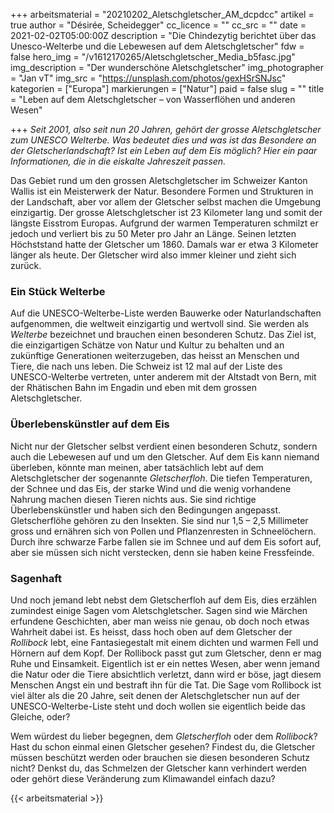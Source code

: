 +++
arbeitsmaterial = "20210202_Aletschgletscher_AM_dcpdcc"
artikel = true
author = "Désirée, Scheidegger"
cc_licence = ""
cc_src = ""
date = 2021-02-02T05:00:00Z
description = "Die Chindezytig berichtet über das Unesco-Welterbe und die Lebewesen auf dem Aletschgletscher"
fdw = false
hero_img = "/v1612170265/Aletschgletscher_Media_b5fasc.jpg"
img_description = "Der wunderschöne Aletschgletscher"
img_photographer = "Jan vT"
img_src = "https://unsplash.com/photos/gexHSrSNJsc"
kategorien = ["Europa"]
markierungen = ["Natur"]
paid = false
slug = ""
title = "Leben auf dem Aletschgletscher – von Wasserflöhen und anderen Wesen"

+++
_Seit 2001, also seit nun 20 Jahren, gehört der grosse Aletschgletscher zum UNESCO Welterbe. Was bedeutet dies und was ist das Besondere an der Gletscherlandschaft? Ist ein Leben auf dem Eis möglich? Hier ein paar Informationen, die in die eiskalte Jahreszeit passen._

Das Gebiet rund um den grossen Aletschgletscher im Schweizer Kanton Wallis ist ein Meisterwerk der Natur. Besondere Formen und Strukturen in der Landschaft, aber vor allem der Gletscher selbst machen die Umgebung einzigartig. Der grosse Aletschgletscher ist 23 Kilometer lang und somit der längste Eisstrom Europas. Aufgrund der warmen Temperaturen schmilzt er jedoch und verliert bis zu 50 Meter pro Jahr an Länge. Seinen letzten Höchststand hatte der Gletscher um 1860. Damals war er etwa 3 Kilometer länger als heute. Der Gletscher wird also immer kleiner und zieht sich zurück.

### Ein Stück Welterbe

Auf die UNESCO-Welterbe-Liste werden Bauwerke oder Naturlandschaften aufgenommen, die weltweit einzigartig und wertvoll sind. Sie werden als _Welterbe_ bezeichnet und brauchen einen besonderen Schutz. Das Ziel ist, die einzigartigen Schätze von Natur und Kultur zu behalten und an zukünftige Generationen weiterzugeben, das heisst an Menschen und Tiere, die nach uns leben. Die Schweiz ist 12 mal auf der Liste des UNESCO-Welterbe vertreten, unter anderem mit der Altstadt von Bern, mit der Rhätischen Bahn im Engadin und eben mit dem grossen Aletschgletscher.

### Überlebenskünstler auf dem Eis

Nicht nur der Gletscher selbst verdient einen besonderen Schutz, sondern auch die Lebewesen auf und um den Gletscher. Auf dem Eis kann niemand überleben, könnte man meinen, aber tatsächlich lebt auf dem Aletschgletscher der sogenannte _Gletscherfloh_. Die tiefen Temperaturen, der Schnee und das Eis, der starke Wind und die wenig vorhandene Nahrung machen diesen Tieren nichts aus. Sie sind richtige Überlebenskünstler und haben sich den Bedingungen angepasst. Gletscherflöhe gehören zu den Insekten. Sie sind nur 1,5 – 2,5 Millimeter gross und ernähren sich von Pollen und Pflanzenresten in Schneelöchern. Durch ihre schwarze Farbe fallen sie im Schnee und auf dem Eis sofort auf, aber sie müssen sich nicht verstecken, denn sie haben keine Fressfeinde.

### Sagenhaft

Und noch jemand lebt nebst dem Gletscherfloh auf dem Eis, dies erzählen zumindest einige Sagen vom Aletschgletscher. Sagen sind wie Märchen erfundene Geschichten, aber man weiss nie genau, ob doch noch etwas Wahrheit dabei ist. Es heisst, dass hoch oben auf dem Gletscher der _Rollibock_ lebt, eine Fantasiegestalt mit einem dichten und warmen Fell und Hörnern auf dem Kopf. Der Rollibock passt gut zum Gletscher, denn er mag Ruhe und Einsamkeit. Eigentlich ist er ein nettes Wesen, aber wenn jemand die Natur oder die Tiere absichtlich verletzt, dann wird er böse, jagt diesem Menschen Angst ein und bestraft ihn für die Tat. Die Sage vom Rollibock ist viel älter als die 20 Jahre, seit denen der Aletschgletscher nun auf der UNESCO-Welterbe-Liste steht und doch wollen sie eigentlich beide das Gleiche, oder?

Wem würdest du lieber begegnen, dem _Gletscherfloh_ oder dem _Rollibock_? Hast du schon einmal einen Gletscher gesehen? Findest du, die Gletscher müssen beschützt werden oder brauchen sie diesen besonderen Schutz nicht? Denkst du, das Schmelzen der Gletscher kann verhindert werden oder gehört diese Veränderung zum Klimawandel einfach dazu?




{{< arbeitsmaterial >}}
